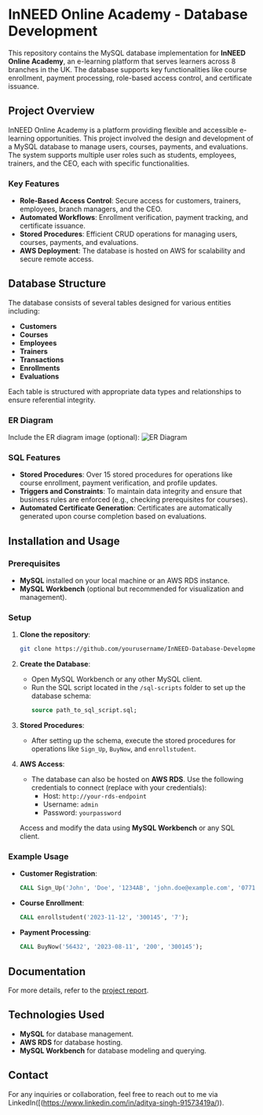# InNEED Online Academy - Database Development

This repository contains the MySQL database implementation for **InNEED Online Academy**, an e-learning platform that serves learners across 8 branches in the UK. The database supports key functionalities like course enrollment, payment processing, role-based access control, and certificate issuance.

## Project Overview

InNEED Online Academy is a platform providing flexible and accessible e-learning opportunities. This project involved the design and development of a MySQL database to manage users, courses, payments, and evaluations. The system supports multiple user roles such as students, employees, trainers, and the CEO, each with specific functionalities.

### Key Features
- **Role-Based Access Control**: Secure access for customers, trainers, employees, branch managers, and the CEO.
- **Automated Workflows**: Enrollment verification, payment tracking, and certificate issuance.
- **Stored Procedures**: Efficient CRUD operations for managing users, courses, payments, and evaluations.
- **AWS Deployment**: The database is hosted on AWS for scalability and secure remote access.

## Database Structure

The database consists of several tables designed for various entities including:
- **Customers**
- **Courses**
- **Employees**
- **Trainers**
- **Transactions**
- **Enrollments**
- **Evaluations**

Each table is structured with appropriate data types and relationships to ensure referential integrity.

### ER Diagram
Include the ER diagram image (optional):
![ER Diagram](path_to_your_ER_diagram_image)

### SQL Features
- **Stored Procedures**: Over 15 stored procedures for operations like course enrollment, payment verification, and profile updates.
- **Triggers and Constraints**: To maintain data integrity and ensure that business rules are enforced (e.g., checking prerequisites for courses).
- **Automated Certificate Generation**: Certificates are automatically generated upon course completion based on evaluations.

## Installation and Usage

### Prerequisites
- **MySQL** installed on your local machine or an AWS RDS instance.
- **MySQL Workbench** (optional but recommended for visualization and management).

### Setup

1. **Clone the repository**:
   ```bash
   git clone https://github.com/yourusername/InNEED-Database-Development.git
   ```

2. **Create the Database**:
   - Open MySQL Workbench or any other MySQL client.
   - Run the SQL script located in the `/sql-scripts` folder to set up the database schema:
     ```sql
     source path_to_sql_script.sql;
     ```

3. **Stored Procedures**:
   - After setting up the schema, execute the stored procedures for operations like `Sign_Up`, `BuyNow`, and `enrollstudent`.

4. **AWS Access**:
   - The database can also be hosted on **AWS RDS**. Use the following credentials to connect (replace with your credentials):
     - Host: `http://your-rds-endpoint`
     - Username: `admin`
     - Password: `yourpassword`
   
   Access and modify the data using **MySQL Workbench** or any SQL client.

### Example Usage
- **Customer Registration**:
   ```sql
   CALL Sign_Up('John', 'Doe', '1234AB', 'john.doe@example.com', '0771234567', 'Graduate', 'password123', 'London');
   ```
- **Course Enrollment**:
   ```sql
   CALL enrollstudent('2023-11-12', '300145', '7');
   ```
- **Payment Processing**:
   ```sql
   CALL BuyNow('56432', '2023-08-11', '200', '300145');
   ```

## Documentation
For more details, refer to the [project report](./InNEED_Project_Report.pdf).

## Technologies Used
- **MySQL** for database management.
- **AWS RDS** for database hosting.
- **MySQL Workbench** for database modeling and querying.

## Contact
For any inquiries or collaboration, feel free to reach out to me via LinkedIn([(https://www.linkedin.com/in/aditya-singh-91573419a/)).
